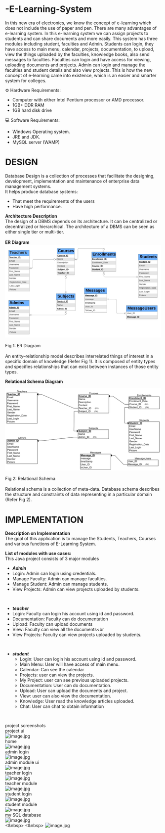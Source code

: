 # -E-Learning-System
In this new era of electronics, we know the concept of e-learning which does not include the use of paper and pen. There are many advantages of e-learning system. In this e-learning system we can assign projects to students and can share documents and more easily. This system has three modules including student, faculties and Admin. Students can login, they have access to main menu, calendar, projects, documentation, to upload, view the things uploaded by the faculties, knowledge books, also send messages to faculties. Faculties can login and have access for viewing, uploading documents and projects. Admin can login and manage the faculties and student details and also view projects. This is how the new concept of e-learning came into existence, which is an easier and smarter system for colleges.


⚙️    Hardware Requirements:<br>
*   Computer with either Intel Pentium processor or AMD processor.<br>
*   1GB+ DDR RAM<br>
*   1GB hard disk drive<br>


💻    Software Requirements:<br>
*   Windows Operating system.<br>
*   JRE and JDK.<br>	
*   MySQL server (WAMP)<br>

# DESIGN<br>
Database Design is a collection of processes that facilitate the designing, development, implementation and maintenance of enterprise data management systems.<br>
It helps produce database systems:<br>
*   That meet the requirements of the users<br>
*   Have high performance.<br>

**Architecture Description** <br>
The design of a DBMS depends on its architecture. It can be centralized or decentralized or hierarchical. The architecture of a DBMS can be seen as either single tier or multi-tier.<br><br>
**ER Diagram**
![image.jpg](https://github.com/upadrastaharshavardhan/-E-Learning-System/blob/main/diagram/ER_Diagram.jpg)

Fig 1: ER Diagram <br><br>
An entity–relationship model describes interrelated things of interest in a specific domain of knowledge (Refer Fig 1). It is composed of entity types and specifies relationships that can exist between instances of those entity types.

**Relational Schema Diagram**

![image_1.jpg](https://github.com/upadrastaharshavardhan/-E-Learning-System/blob/main/diagram/Relatoinal_Schema.jpg)

 Fig 2: Relational Schema <br><br>
Relational schema is a collection of meta-data. Database schema describes the structure and constraints of data representing in a particular domain (Refer Fig 2).

# IMPLEMENTATION <br>
**Description on Implementation**<br>
The goal of this application is to manage the Students, Teachers, Courses and various functions of E-Learning System.

**List of modules with use cases:**<br>
This Java project consists of 3 major modules
*  ***Admin***<br>
  *	Login: Admin can login using credentials.<br>
  * Manage Faculty:  Admin can manage faculties.<br>
  * Manage Student: Admin can manage students. <br>
  * View Projects: Admin can view projects uploaded by students.<br>
<br>

*  ***teacher***<br>
  * Login: Faculty can login his account using id and password.<br>
  * Documentation:  Faculty can do documentation <br>
  *	Upload: Faculty can upload documents<br>
  *	View: Faculty can view all the documents<br
  *	View Projects: Faculty can view projects uploaded by students.<br>
<br>

*  ***student***<br>
   *	Login: User can login his account using id and password. <br>
   *	Main Menu: User will have access of main menu.<br>
   *	Calendar: Can see the calendar<br>
   *	Projects:  user can view the projects.<br>
   *	My Project: user can see previous uploaded projects.<br>
   *	Documentation: User can do documentation.<br>
   *	Upload: User can upload the documents and project.<br>
   *	View: user can also view the documentation.<br>
   *	Knowledge: User read the knowledge articles uploaded.<br>
   *	Chat: User can chat to obtain information
<br>

project screenshots
<br>
project ui<br>
![image.jpg](https://github.com/upadrastaharshavardhan/E-Learning-System/blob/main/screenshots/ui.png)
<br>
home<br>
![image.jpg](https://github.com/upadrastaharshavardhan/E-Learning-System/blob/main/screenshots/home.png)
<br>
admin login<br>
![image.jpg](https://github.com/upadrastaharshavardhan/E-Learning-System/blob/main/screenshots/admin%20login.png)
<br>admin module ui<br>
![image.jpg](https://github.com/upadrastaharshavardhan/E-Learning-System/blob/main/screenshots/admin%20module.png)
<br>teacher login<br>
![image.jpg](https://github.com/upadrastaharshavardhan/E-Learning-System/blob/main/screenshots/teacher%20login.png)
<br>teacher module<br>
![image.jpg](https://github.com/upadrastaharshavardhan/E-Learning-System/blob/main/screenshots/teacher%20module.png)
<br>student login<br>
![image.jpg](https://github.com/upadrastaharshavardhan/E-Learning-System/blob/main/screenshots/studentlogin.png)
<br>student module<br>
![image.jpg](https://github.com/upadrastaharshavardhan/E-Learning-System/blob/main/screenshots/student%20module.png)
<br> my SQL database <br>
![image.jpg](https://github.com/upadrastaharshavardhan/E-Learning-System/blob/main/screenshots/database.png)
<br>
<&nbsp> <&nbsp> ![image.jpg](https://64.media.tumblr.com/d0635fa4e4bf417b33f24bd481c21f88/tumblr_ppcabrYCWy1ue08b9o1_540.gifv)
